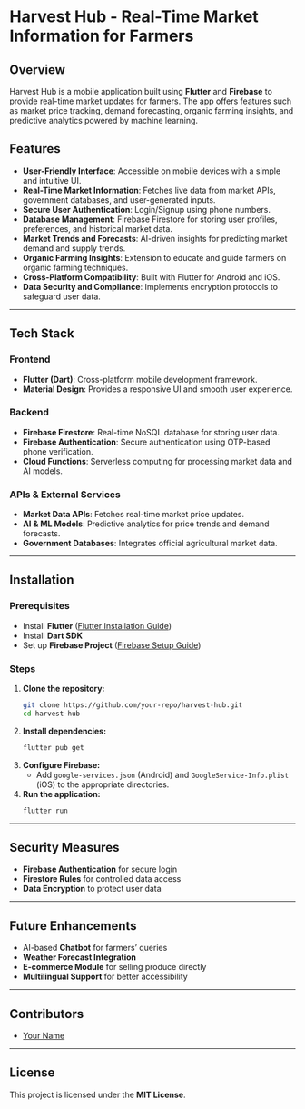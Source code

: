# Harvest Hub - Real-Time Market Information for Farmers

## Overview
Harvest Hub is a mobile application built using **Flutter** and **Firebase** to provide real-time market updates for farmers. The app offers features such as market price tracking, demand forecasting, organic farming insights, and predictive analytics powered by machine learning.

## Features
- **User-Friendly Interface**: Accessible on mobile devices with a simple and intuitive UI.
- **Real-Time Market Information**: Fetches live data from market APIs, government databases, and user-generated inputs.
- **Secure User Authentication**: Login/Signup using phone numbers.
- **Database Management**: Firebase Firestore for storing user profiles, preferences, and historical market data.
- **Market Trends and Forecasts**: AI-driven insights for predicting market demand and supply trends.
- **Organic Farming Insights**: Extension to educate and guide farmers on organic farming techniques.
- **Cross-Platform Compatibility**: Built with Flutter for Android and iOS.
- **Data Security and Compliance**: Implements encryption protocols to safeguard user data.

---
## Tech Stack
### Frontend
- **Flutter (Dart)**: Cross-platform mobile development framework.
- **Material Design**: Provides a responsive UI and smooth user experience.

### Backend
- **Firebase Firestore**: Real-time NoSQL database for storing user data.
- **Firebase Authentication**: Secure authentication using OTP-based phone verification.
- **Cloud Functions**: Serverless computing for processing market data and AI models.

### APIs & External Services
- **Market Data APIs**: Fetches real-time market price updates.
- **AI & ML Models**: Predictive analytics for price trends and demand forecasts.
- **Government Databases**: Integrates official agricultural market data.

---
## Installation
### Prerequisites
- Install **Flutter** ([Flutter Installation Guide](https://flutter.dev/docs/get-started/install))
- Install **Dart SDK**
- Set up **Firebase Project** ([Firebase Setup Guide](https://firebase.google.com/docs/flutter/setup))

### Steps
1. **Clone the repository:**
   ```sh
   git clone https://github.com/your-repo/harvest-hub.git
   cd harvest-hub
   ```
2. **Install dependencies:**
   ```sh
   flutter pub get
   ```
3. **Configure Firebase:**
   - Add `google-services.json` (Android) and `GoogleService-Info.plist` (iOS) to the appropriate directories.
4. **Run the application:**
   ```sh
   flutter run
   ```


---
## Security Measures
- **Firebase Authentication** for secure login
- **Firestore Rules** for controlled data access
- **Data Encryption** to protect user data

---
## Future Enhancements
- AI-based **Chatbot** for farmers’ queries
- **Weather Forecast Integration**
- **E-commerce Module** for selling produce directly
- **Multilingual Support** for better accessibility

---
## Contributors
- [Your Name](https://github.com/your-profile)

---
## License
This project is licensed under the **MIT License**.
